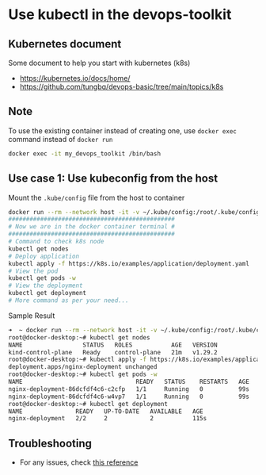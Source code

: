 # Use kubectl in the devops-toolkit

## Kubernetes document

Some document to help you start with kubernetes (k8s)

- <https://kubernetes.io/docs/home/>
- <https://github.com/tungbq/devops-basic/tree/main/topics/k8s>

## Note

To use the existing container instead of creating one, use `docker exec` command instead of `docker run`

```bash
docker exec -it my_devops_toolkit /bin/bash
```

## Use case 1: Use kubeconfig from the host

Mount the `.kube/config` file from the host to container

```bash
docker run --rm --network host -it -v ~/.kube/config:/root/.kube/config devops-toolkit:latest
###############################################
# Now we are in the docker container terminal #
###############################################
# Command to check k8s node
kubectl get nodes
# Deploy application
kubectl apply -f https://k8s.io/examples/application/deployment.yaml
# View the pod
kubectl get pods -w
# View the deployment
kubectl get deployment
# More command as per your need...
```

Sample Result

```bash
➜  ~ docker run --rm --network host -it -v ~/.kube/config:/root/.kube/config devops-toolkit:latest
root@docker-desktop:~# kubectl get nodes
NAME                 STATUS   ROLES           AGE   VERSION
kind-control-plane   Ready    control-plane   21m   v1.29.2
root@docker-desktop:~# kubectl apply -f https://k8s.io/examples/application/deployment.yaml
deployment.apps/nginx-deployment unchanged
root@docker-desktop:~# kubectl get pods -w
NAME                                READY   STATUS    RESTARTS   AGE
nginx-deployment-86dcfdf4c6-c2cfp   1/1     Running   0          99s
nginx-deployment-86dcfdf4c6-w4vp7   1/1     Running   0          99s
root@docker-desktop:~# kubectl get deployment
NAME               READY   UP-TO-DATE   AVAILABLE   AGE
nginx-deployment   2/2     2            2           115s
```

## Troubleshooting

- For any issues, check [this reference](../troubleshooting/TROUBLESHOOTING.md)
